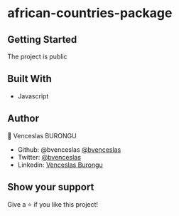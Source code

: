 # african-countries-package

## Getting Started

The project is public

## Built With

- Javascript

## Author

👤 Venceslas BURONGU

- Github: @bvenceslas [@bvenceslas](https://github.com/bvenceslas)
- Twitter: [@bvenceslas](https://twitter.com/bvenceslas)
- Linkedin: [Venceslas Burongu](https://www.linkedin.com/in/venceslas-burongu/)

## Show your support

Give a ⭐️ if you like this project!
